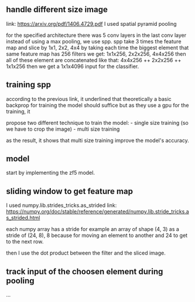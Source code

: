 ## handle different size image

link: https://arxiv.org/pdf/1406.4729.pdf
I used spatial pyramid pooling

for the specified architecture there was 5 conv layers in the last conv layer instead of using a max pooling, we use spp.
spp take 3 times the feature map and slice by 1x1, 2x2, 4x4 by taking each time the biggest element 
that same feature map has 256 filters we get: 1x1x256, 2x2x256, 4x4x256
then all of these element are concatenated like that: 4x4x256 ++ 2x2x256 ++ 1x1x256
then we get a 1x1x4096 input for the classifier.

## training spp

according to the previous link, it underlined that theoretically a basic backprop for training the model should suffice but as they use a gpu for the training, it 

propose two different technique to train the model:
    - single size training (so we have to crop the image)
    - multi size training

as the result, it shows that multi size training improve the model's accuracy.

## model

<!-- based on the previous link, we will use the spp in the last layer, and we will use the overfeat 7 model though the zf5 model which is smaller and learn faster. -->
start by implementing the zf5 model.

## sliding window to get feature map

I used numpy.lib.strides_tricks.as_strided
link: https://numpy.org/doc/stable/reference/generated/numpy.lib.stride_tricks.as_strided.html

each numpy array has a stride for example an array of shape (4, 3) as a stride of (24, 8), 8 because for moving an element to another and 24 to get to the next row.

then I use the dot product between the filter and the sliced image.


## track input of the choosen element during pooling

...
